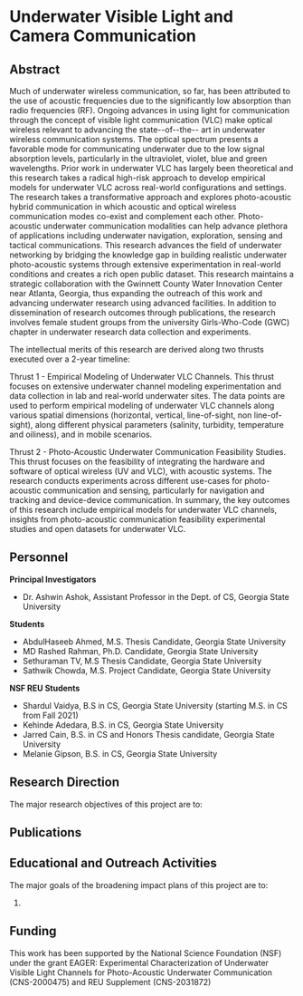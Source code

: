 # Underwater Visible Light and Camera Communication

## Abstract
 
 Much of underwater wireless communication, so far, has been attributed to the use of acoustic frequencies due to the significantly low absorption than radio frequencies (RF). Ongoing advances in using light for communication through the concept of visible light communication (VLC) make optical wireless relevant to advancing the state--of--the-- art in underwater wireless communication systems. The optical spectrum presents a favorable mode for communicating underwater due to the low signal absorption levels, particularly in the ultraviolet, violet, blue and green wavelengths. Prior work in underwater VLC has largely been theoretical and this research takes a radical high-risk approach to develop empirical models for underwater VLC across real-world configurations and settings. The research takes a transformative approach and explores photo-acoustic hybrid communication in which acoustic and optical wireless communication modes co-exist and complement each other. Photo-acoustic underwater communication modalities can help advance plethora of applications including underwater navigation, exploration, sensing and tactical communications. This research advances the field of underwater networking by bridging the knowledge gap in building realistic underwater photo-acoustic systems through extensive experimentation in real-world conditions and creates a rich open public dataset. This research maintains a strategic collaboration with the Gwinnett County Water Innovation Center near Atlanta, Georgia, thus expanding the outreach of this work and advancing underwater research using advanced facilities. In addition to dissemination of research outcomes through publications, the research involves female student groups from the university Girls-Who-Code (GWC) chapter in underwater research data collection and experiments.

The intellectual merits of this research are derived along two thrusts executed over a 2-year timeline: 

Thrust 1 - Empirical Modeling of Underwater VLC Channels. This thrust focuses on extensive underwater channel modeling experimentation and data collection in lab and real-world underwater sites. The data points are used to perform empirical modeling of underwater VLC channels along various spatial dimensions (horizontal, vertical, line-of-sight, non line-of-sight), along different physical parameters (salinity, turbidity, temperature and oiliness), and in mobile scenarios. 

Thrust 2 - Photo-Acoustic Underwater Communication Feasibility Studies. This thrust focuses on the feasibility of integrating the hardware and software of optical wireless (UV and VLC), with acoustic systems. The research conducts experiments across different use-cases for photo-acoustic communication and sensing, particularly for navigation and tracking and device-device communication. In summary, the key outcomes of this research include empirical models for underwater VLC channels, insights from photo-acoustic communication feasibility experimental studies and open datasets for underwater VLC.
 
## Personnel
  
 **Principal Investigators**
 
 - Dr. Ashwin Ashok, Assistant Professor in the Dept. of CS, Georgia State University
   
  **Students**
  
   - AbdulHaseeb Ahmed, M.S. Thesis Candidate, Georgia State University
   - MD Rashed Rahman, Ph.D. Candidate, Georgia State University
   - Sethuraman TV, M.S Thesis Candidate, Georgia State University
   - Sathwik Chowda, M.S. Project Candidate, Georgia State University
   
   **NSF REU Students**
   - Shardul Vaidya, B.S in CS, Georgia State University (starting M.S. in CS from Fall 2021)
   - Kehinde Adedara, B.S. in CS, Georgia State University
   - Jarred Cain, B.S. in CS and Honors Thesis candidate, Georgia State University
   - Melanie Gipson, B.S. in CS, Georgia State University
   
 
## Research Direction
  
The major research objectives of this project are to:


## Publications



## Educational and Outreach Activities

The major goals of the broadening impact plans of this project are to:

1. 

## Funding
This work has been supported by the National Science Foundation (NSF) under the grant EAGER: Experimental Characterization of Underwater Visible Light Channels for Photo-Acoustic Underwater Communication (CNS-2000475) and REU Supplement (CNS-2031872)



